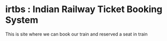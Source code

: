 # irtbs : Indian Railway Ticket Booking System
This is site where we can book our train and reserved a seat in train
